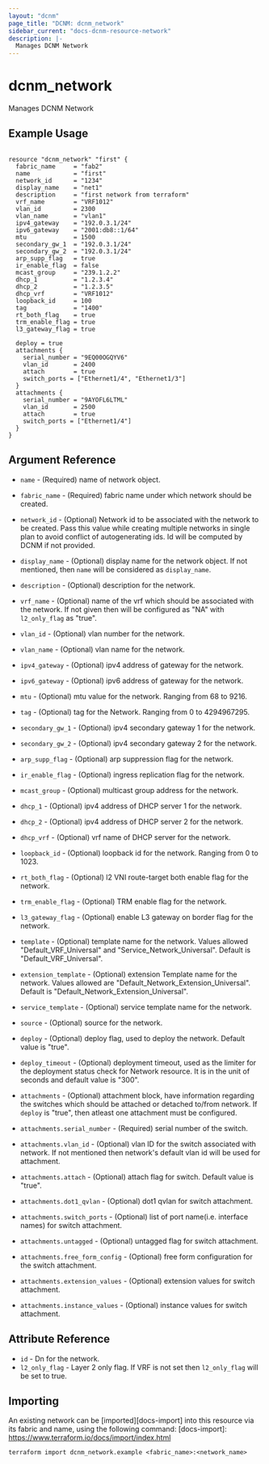 ```yaml
---
layout: "dcnm"
page_title: "DCNM: dcnm_network"
sidebar_current: "docs-dcnm-resource-network"
description: |-
  Manages DCNM Network
---
```


# dcnm_network #
Manages DCNM Network

## Example Usage ##

```hcl

resource "dcnm_network" "first" {
  fabric_name     = "fab2"
  name            = "first"
  network_id      = "1234"
  display_name    = "net1"
  description     = "first network from terraform"
  vrf_name        = "VRF1012"
  vlan_id         = 2300
  vlan_name       = "vlan1"
  ipv4_gateway    = "192.0.3.1/24"
  ipv6_gateway    = "2001:db8::1/64"
  mtu             = 1500
  secondary_gw_1  = "192.0.3.1/24"
  secondary_gw_2  = "192.0.3.1/24"
  arp_supp_flag   = true
  ir_enable_flag  = false
  mcast_group     = "239.1.2.2"
  dhcp_1          = "1.2.3.4"
  dhcp_2          = "1.2.3.5"
  dhcp_vrf        = "VRF1012"
  loopback_id     = 100
  tag             = "1400"
  rt_both_flag    = true
  trm_enable_flag = true
  l3_gateway_flag = true

  deploy = true
  attachments {
    serial_number = "9EQ00OGQYV6"
    vlan_id       = 2400
    attach        = true
    switch_ports = ["Ethernet1/4", "Ethernet1/3"]
  }
  attachments {
    serial_number = "9AYOFL6LTML"
    vlan_id       = 2500
    attach        = true
    switch_ports = ["Ethernet1/4"]
  }
}

```


## Argument Reference ##

* `name` - (Required) name of network object.
* `fabric_name` - (Required) fabric name under which network should be created.
* `network_id` - (Optional) Network id to be associated with the network to be created. Pass this value while creating multiple networks in single plan to avoid conflict of autogenerating ids. Id will be computed by DCNM if not provided.
* `display_name` - (Optional) display name for the network object. If not mentioned, then `name` will be considered as `display_name`.
* `description` - (Optional) description for the network.
* `vrf_name` - (Optional) name of the vrf which should be associated with the network. If not given then will be configured as "NA" with `l2_only_flag` as "true".
* `vlan_id` - (Optional) vlan number for the network.
* `vlan_name` - (Optional) vlan name for the network.
* `ipv4_gateway` - (Optional) ipv4 address of gateway for the network.
* `ipv6_gateway` - (Optional) ipv6 address of gateway for the network.
* `mtu` - (Optional) mtu value for the network. Ranging from 68 to 9216.
* `tag` - (Optional) tag for the Network. Ranging from 0 to 4294967295.
* `secondary_gw_1` - (Optional) ipv4 secondary gateway 1 for the network.
* `secondary_gw_2` - (Optional) ipv4 secondary gateway 2 for the network.
* `arp_supp_flag` - (Optional) arp suppression flag for the network.
* `ir_enable_flag` - (Optional) ingress replication flag for the network.
* `mcast_group` - (Optional) multicast group address for the network.
* `dhcp_1` - (Optional) ipv4 address of DHCP server 1 for the network.
* `dhcp_2` - (Optional) ipv4 address of DHCP server 2 for the network.
* `dhcp_vrf` - (Optional) vrf name of DHCP server for the network.
* `loopback_id` - (Optional) loopback id for the network. Ranging from 0 to 1023.
* `rt_both_flag` - (Optional) l2 VNI route-target both enable flag for the network.
* `trm_enable_flag` - (Optional) TRM enable flag for the network.
* `l3_gateway_flag` - (Optional) enable L3 gateway on border flag for the network. 
* `template` - (Optional) template name for the network. Values allowed "Default_VRF_Universal" and "Service_Network_Universal". Default is "Default_VRF_Universal".
* `extension_template` - (Optional) extension Template name for the network. Values allowed are "Default_Network_Extension_Universal". Default is "Default_Network_Extension_Universal".
* `service_template` - (Optional) service template name for the network.
* `source` - (Optional) source for the network.

* `deploy` - (Optional) deploy flag, used to deploy the network. Default value is "true".
* `deploy_timeout` - (Optional) deployment timeout, used as the limiter for the deployment status check for Network resource. It is in the unit of seconds and default value is "300".

* `attachments` - (Optional) attachment block, have information regarding the switches which should be attached or detached to/from network. If `deploy` is "true", then atleast one attachment must be configured.
* `attachments.serial_number` - (Required) serial number of the switch.
* `attachments.vlan_id` - (Optional) vlan ID for the switch associated with network. If not mentioned then network's default vlan id will be used for attachment.
* `attachments.attach` - (Optional) attach flag for switch. Default value is "true".
* `attachments.dot1_qvlan` - (Optional) dot1 qvlan for switch attachment.
* `attachments.switch_ports` - (Optional) list of port name(i.e. interface names) for switch attachment.
* `attachments.untagged` - (Optional) untagged flag for switch attachment.
* `attachments.free_form_config` - (Optional) free form configuration for the switch attachment.
* `attachments.extension_values` - (Optional) extension values for switch attachment.
* `attachments.instance_values` - (Optional) instance values for switch attachment.

## Attribute Reference

* `id` - Dn for the network.
* `l2_only_flag` - Layer 2 only flag. If VRF is not set then `l2_only_flag` will be set to true.

## Importing ##

An existing network can be [imported][docs-import] into this resource via its fabric and name, using the following command:
[docs-import]: https://www.terraform.io/docs/import/index.html


```
terraform import dcnm_network.example <fabric_name>:<network_name>
```
